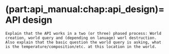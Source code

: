 (part:api_manual:chap:api_design)=
API design
==========

```{todo}
Explain that the API works in a two (or three) phased process: World creation, world query and (depending on lanuage) worl destruction. Also explain that the basic question the world query is asking, what is the temperature/composition/etc. at this location in the world.
```